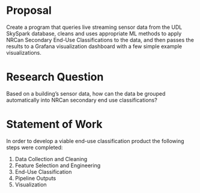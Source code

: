 # Proposal 
Create a program that queries live streaming sensor data from the UDL SkySpark database, cleans and uses appropriate ML methods to apply NRCan Secondary End-Use Classifications to the data, and then passes the results to a Grafana visualization dashboard with a few simple example visualizations. 

# Research Question
Based on a building’s sensor data, how can the data be grouped automatically into NRCan secondary end use classifications?

# Statement of Work 
In order to develop a viable end-use classification product the following steps were completed:
1. Data Collection and Cleaning
2. Feature Selection and Engineering
3. End-Use Classification
4. Pipeline Outputs
5. Visualization


